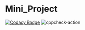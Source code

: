 # Mini_Project
[![Codacy Badge](https://app.codacy.com/project/badge/Grade/770dfd28dc474028901eef8d84c37dec)](https://www.codacy.com/gh/99002630/Mini_Project/dashboard?utm_source=github.com&amp;utm_medium=referral&amp;utm_content=99002630/Mini_Project&amp;utm_campaign=Badge_Grade)
![cppcheck-action](https://github.com/99002630/Mini_Project/workflows/cppcheck-action/badge.svg)
